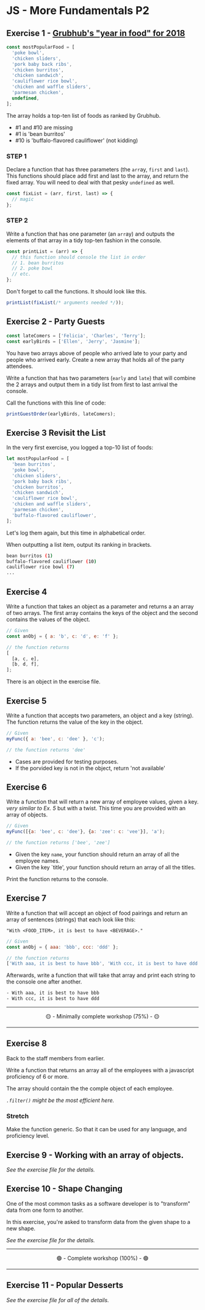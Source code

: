 # JS - More Fundamentals P2

## Exercise 1 - [Grubhub's "year in food" for 2018](https://www.insider.com/most-popular-foods-grubhub-2018-12)

```js
const mostPopularFood = [
  'poke bowl',
  'chicken sliders',
  'pork baby back ribs',
  'chicken burritos',
  'chicken sandwich',
  'cauliflower rice bowl',
  'chicken and waffle sliders',
  'parmesan chicken',
  undefined,
];
```

The array holds a top-ten list of foods as ranked by Grubhub.

- #1 and #10 are missing
- #1 is 'bean burritos'
- #10 is 'buffalo-flavored cauliflower' (not kidding)

### STEP 1

Declare a function that has three parameters (the `arr`ay, `first` and `last`). This functions should place add first and last to the array, and return the fixed array. You will need to deal with that pesky `undefined` as well.

```js
const fixList = (arr, first, last) => {
  // magic
};
```

### STEP 2

Write a function that has one parameter (an `arr`ay) and outputs the elements of that array in a tidy top-ten fashion in the console.

```js
const printList = (arr) => {
  // this function should console the list in order
  // 1. bean burritos
  // 2. poke bowl
  // etc.
};
```

Don't forget to call the functions. It should look like this.

```js
printList(fixList(/* arguments needed */));
```

## Exercise 2 - Party Guests

```js
const lateComers = ['Felicia', 'Charles', 'Terry'];
const earlyBirds = ['Ellen', 'Jerry', 'Jasmine'];
```

You have two arrays above of people who arrived late to your party and people who arrived early. Create a new array that holds all of the party attendees.

Write a function that has two parameters (`early` and `late`) that will combine the 2 arrays and output them in a tidy list from first to last arrival the console.

Call the functions with this line of code:

```js
printGuestOrder(earlyBirds, lateComers);
```

## Exercise 3 Revisit the List

In the very first exercise, you logged a top-10 list of foods:

```js
let mostPopularFood = [
  'bean burritos',
  'poke bowl',
  'chicken sliders',
  'pork baby back ribs',
  'chicken burritos',
  'chicken sandwich',
  'cauliflower rice bowl',
  'chicken and waffle sliders',
  'parmesan chicken',
  'buffalo-flavored cauliflower',
];
```

Let's log them again, but this time in alphabetical order.

When outputting a list item, output its ranking in brackets.

```bash
bean burritos (1)
buffalo-flavored cauliflower (10)
cauliflower rice bowl (7)
...
```

## Exercise 4

Write a function that takes an object as a parameter and returns a an array of two arrays. The first array contains the keys of the object and the second contains the values of the object.

```js
// Given
const anObj = { a: 'b', c: 'd', e: 'f' };

// the function returns
[
  [a, c, e],
  [b, d, f],
];
```

There is an object in the exercise file.

## Exercise 5

Write a function that accepts two parameters, an object and a key (string). The function returns the value of the key in the object.

```js
// Given
myFunc({ a: 'bee', c: 'dee' }, 'c');

// the function returns 'dee'
```

- Cases are provided for testing purposes.
- If the porvided key is not in the object, return 'not available'

## Exercise 6

Write a function that will return a new array of employee values, given a key. _very similar to Ex. 5_ but with a twist. This time you are provided with an array of objects.

```js
// Given
myFunc([{a: 'bee', c: 'dee'}, {a: 'zee': c: 'vee'}], 'a');

// the function returns ['bee', 'zee']
```

- Given the key `name`, your function should return an array of all the employee names.
- Given the key `title', your function should return an array of all the titles.

Print the function returns to the console.

## Exercise 7

Write a function that will accept an object of food pairings and return an array of sentences (strings) that each look like this:

```
"With <FOOD_ITEM>, it is best to have <BEVERAGE>."
```

```js
// Given
const anObj = { aaa: 'bbb', ccc: 'ddd' };

// the function returns
['With aaa, it is best to have bbb', 'With ccc, it is best to have ddd'];
```

Afterwards, write a function that will take that array and print each string to the console one after another.

```bash
- With aaa, it is best to have bbb
- With ccc, it is best to have ddd
```

---

<center>🟡 - Minimally complete workshop (75%) - 🟡</center>

---

## Exercise 8

Back to the staff members from earlier.

Write a function that returns an array all of the employees with a javascript proficiency of 6 or more.

The array should contain the the comple object of each employee.

_`.filter()` might be the most efficient here._

### Stretch

Make the function generic. So that it can be used for any language, and proficiency level.

## Exercise 9 - Working with an array of objects.

_See the exercise file for the details._

## Exercise 10 - Shape Changing

One of the most common tasks as a software developer is to "transform" data from one form to another.

In this exercise, you're asked to transform data from the given shape to a new shape.

_See the exercise file for the details._

---

<center>🟢 - Complete workshop (100%) - 🟢</center>

---

## Exercise 11 - Popular Desserts

_See the exercise file for all of the details._
